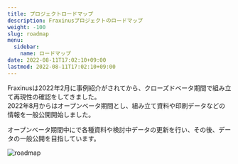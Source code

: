 ```yaml
---
title: プロジェクトロードマップ
description: Fraxinusプロジェクトのロードマップ  
weight: -100
slug: roadmap
menu:
  sidebar:
    name: ロードマップ
date: 2022-08-11T17:02:10+09:00
lastmod: 2022-08-11T17:02:10+09:00
---
```


Fraxinusは2022年2月に事例紹介がされてから、クローズドベータ期間で組み立て再現性の確認をしてきました。  
2022年8月からはオープンベータ期間とし、組み立て資料や印刷データなどの情報を一般公開開始しました。

オープンベータ期間中にで各種資料や検討中データの更新を行い、その後、データの一般公開を目指しています。

![roadmap](../../images/fraxinus-roadmap.png)

